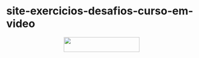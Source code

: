 # site-exercicios-desafios-curso-em-video

 
 <p align="center">
    <a href="https://gelcimarmoraes.github.io/portfolio-website/index.html](https://www.freecodecamp.org/](https://gelcimarmoraes.github.io/site-exercicios-desafios-curso-em-video/" target="_blank">
        <img src="https://img.shields.io/static/v1?label=|&message=WEBSITE&color=82D8F9&style=plastic&logo=google-chrome&logo-color=white" width="200" height="40"/>
    </a> 
</p>
